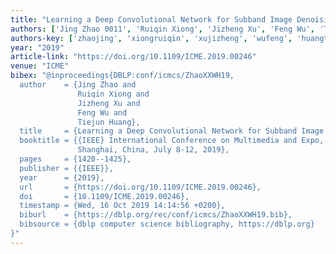 ```yaml
---
title: "Learning a Deep Convolutional Network for Subband Image Denoising"
authors: ['Jing Zhao 0011', 'Ruiqin Xiong', 'Jizheng Xu', 'Feng Wu', 'Tiejun Huang']
authors-key: ['zhaojing', 'xiongruiqin', 'xujizheng', 'wufeng', 'huangtiejun']
year: "2019"
article-link: "https://doi.org/10.1109/ICME.2019.00246"
venue: "ICME"
bibex: "@inproceedings{DBLP:conf/icmcs/ZhaoXXWH19,
  author    = {Jing Zhao and
               Ruiqin Xiong and
               Jizheng Xu and
               Feng Wu and
               Tiejun Huang},
  title     = {Learning a Deep Convolutional Network for Subband Image Denoising},
  booktitle = {{IEEE} International Conference on Multimedia and Expo, {ICME} 2019,
               Shanghai, China, July 8-12, 2019},
  pages     = {1420--1425},
  publisher = {{IEEE}},
  year      = {2019},
  url       = {https://doi.org/10.1109/ICME.2019.00246},
  doi       = {10.1109/ICME.2019.00246},
  timestamp = {Wed, 16 Oct 2019 14:14:56 +0200},
  biburl    = {https://dblp.org/rec/conf/icmcs/ZhaoXXWH19.bib},
  bibsource = {dblp computer science bibliography, https://dblp.org}
}"
---
```

